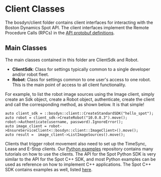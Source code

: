 <!--
Copyright (c) 2023 Boston Dynamics, Inc.  All rights reserved.

Downloading, reproducing, distributing or otherwise using the SDK Software
is subject to the terms and conditions of the Boston Dynamics Software
Development Kit License (20191101-BDSDK-SL).
-->

# Client Classes

The bosdyn/client folder contains client interfaces for interacting with the Boston Dynamics Spot 
API. The client interfaces implement the Remote Procedure Calls (RPCs) in the 
[API protobuf definitions](https://dev.bostondynamics.com/protos/bosdyn/api/readme).

## Main Classes
The main classes contained in this folder are ClientSdk and Robot.
* **ClientSdk**: Class for settings typically common to a single developer and/or robot fleet.
* **Robot**: Class for settings common to one user's access to one robot. This is the main point 
of access to all client functionality.

For example, to list the robot image sources using the Image client, simply create an Sdk object, 
create a Robot object, authenticate, create the client and call the 
corresponding method, as shown below. It is that simple!
```
auto client_sdk = ::bosdyn::client::CreateStandardSDK("hello_spot");
auto robot = client_sdk->CreateRobot("10.0.0.3").move();
robot->Authenticate(username, password).IgnoreError();
auto image_client = robot->EnsureServiceClient<::bosdyn::client::ImageClient>().move();
auto result =  image_client->ListImageSources().move();
```

Clients that trigger robot movement also need to set up the TimeSync, Lease and E-Stop clients. Our 
[Python examples](https://github.com/boston-dynamics/spot-sdk/tree/master/python/examples) repository contains many tutorials on how to use the clients. The API for the Spot Python SDK is very similar to the API for the Spot C++ SDK, and most Python examples can be used as reference on how to implement C++ applications. The Spot C++ SDK contains examples as well, listed [here](../../examples/README.md).